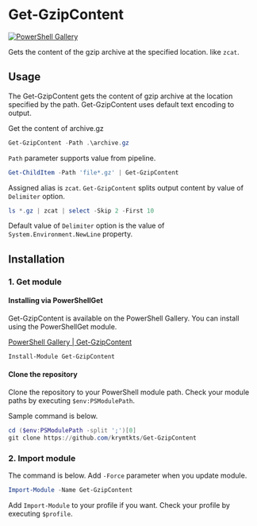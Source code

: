 # Get-GzipContent

[![PowerShell Gallery](https://img.shields.io/powershellgallery/dt/Get-GzipContent?style=flat-square)](https://www.powershellgallery.com/packages/Get-GzipContent)

Gets the content of the gzip archive at the specified location. like `zcat`.

## Usage

The Get-GzipContent gets the content of gzip archive at the location specified by the path.
Get-GzipContent uses default text encoding to output.

Get the content of archive.gz

```powershell
Get-GzipContent -Path .\archive.gz
```

`Path` parameter supports value from pipeline.

```powershell
Get-ChildItem -Path 'file*.gz' | Get-GzipContent
```

Assigned alias is `zcat`.
`Get-GzipContent` splits output content by value of `Delimiter` option.

```powershell
ls *.gz | zcat | select -Skip 2 -First 10
```

Default value of `Delimiter` option is the value of `System.Environment.NewLine` property.

## Installation

### 1. Get module

#### Installing via PowerShellGet

Get-GzipContent is available on the PowerShell Gallery. You can install using the PowerShellGet module.

[PowerShell Gallery | Get-GzipContent](https://www.powershellgallery.com/packages/Get-GzipContent/)

```powershell
Install-Module Get-GzipContent
```

#### Clone the repository

Clone the repository to your PowerShell module path.
Check your module paths by executing `$env:PSModulePath`.

Sample command is below.

```powershell
cd ($env:PSModulePath -split ';')[0]
git clone https://github.com/krymtkts/Get-GzipContent
```

### 2. Import module

The command is below. Add `-Force` parameter when you update module.

```powershell
Import-Module -Name Get-GzipContent
```

Add `Import-Module` to your profile if you want.
Check your profile by executing `$profile`.
